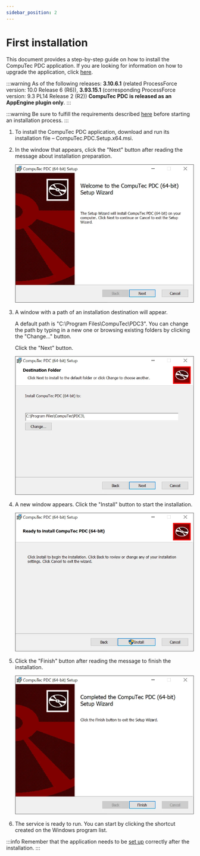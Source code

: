 ```yaml
---
sidebar_position: 2
---
```


# First installation

This document provides a step-by-step guide on how to install the CompuTec PDC application. If you are looking for information on how to upgrade the application, click [here](./application-upgrade.md).

:::warning
    As of the following releases: **3.10.6.1** (related ProcessForce version: 10.0 Release 6 (R6)), **3.93.15.1** (corresponding ProcessForce version: 9.3 PL14 Release 2 (R2)) **CompuTec PDC is released as an AppEngine plugin only**.
:::

:::warning
    Be sure to fulfill the requirements described [here](./requirements.md) before starting an installation process.
:::

1. To install the CompuTec PDC application, download and run its installation file <!-- TODO: Link --> – CompuTec.PDC.Setup.x64.msi.
2. In the window that appears, click the "Next" button after reading the message about installation preparation.

    ![PDC nstallation](./media/first-installation/pdc-instalation.webp)
3. A window with a path of an installation destination will appear.
  
    A default path is "C:\Program Files\CompuTec\PDC3\". You can change the path by typing in a new one or browsing existing folders by clicking the "Change..." button.  
  
    Click the "Next" button.  
  
    ![PDC Destination Folder](./media/first-installation/pdc-instalation-destination-folder.webp)
4. A new window appears. Click the "Install" button to start the installation.
  
    ![PDC Installation Ready](./media/first-installation/pdc-installation-ready.webp)
5. Click the "Finish" button after reading the message to finish the installation.
  
    ![PDC Installation Finish](./media/first-installation/pdc-installation-finish.webp)
6. The service is ready to run. You can start by clicking the shortcut created on the Windows program list.

:::info
    Remember that the application needs to be [set up](../setting-up-the-application/setting-up-the-application.md) correctly after the installation.
:::
